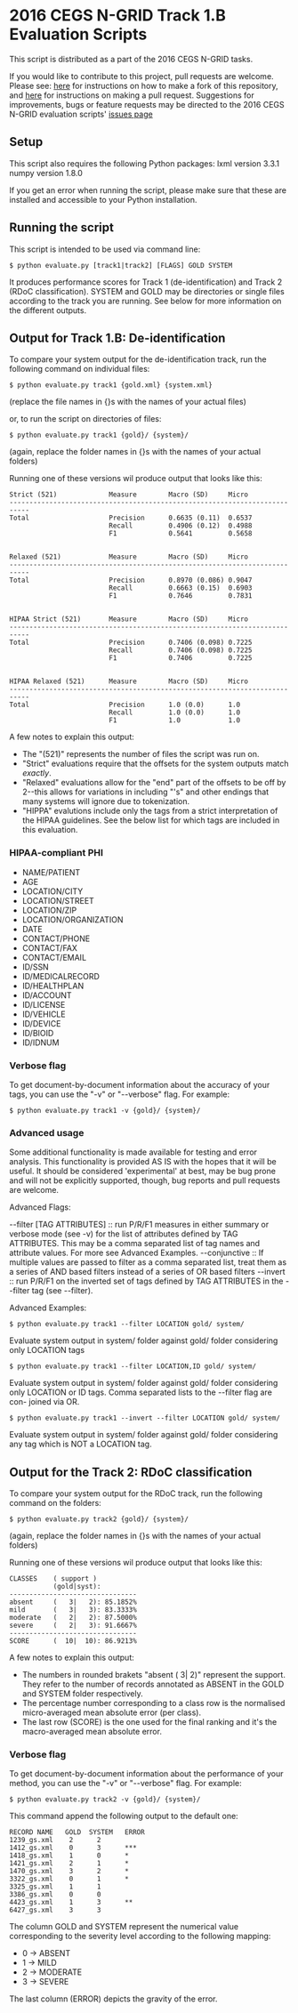 # 2016 CEGS N-GRID Track 1.B Evaluation Scripts

This script is distributed as a part of the 2016 CEGS N-GRID tasks. 

If you would like to contribute to this project, pull requests are welcome.
Please see: [here](https://help.github.com/articles/fork-a-repo) for instructions
on how to make a fork of this repository, and
[here](https://help.github.com/articles/using-pull-requests) for instructions
on making a pull request. Suggestions for improvements, bugs or feature
requests may be directed to the 2016 CEGS N-GRID evaluation scripts' [issues
page](https://github.com/filannim/2016_CEGS_N-GRID_evaluation_scripts/issues)






## Setup

This script also requires the following Python packages:
lxml version 3.3.1
numpy version 1.8.0

If you get an error when running the script, please make sure that these
are installed and accessible to your Python installation.






## Running the script

This script is intended to be used via command line:
```shell
$ python evaluate.py [track1|track2] [FLAGS] GOLD SYSTEM
```

It produces performance scores for Track 1 (de-identification) and Track 2 (RDoC classification).
SYSTEM and GOLD may be directories or single files according to the track you are running.
See below for more information on the different outputs.






## Output for Track 1.B: De-identification

To compare your system output for the de-identification track, run the following 
command on individual files:
```shell
$ python evaluate.py track1 {gold.xml} {system.xml}
```
(replace the file names in {}s with the names of your actual files)

or, to run the script on directories of files:
```shell
$ python evaluate.py track1 {gold}/ {system}/
```
(again, replace the folder names in {}s with the names of your actual folders)

Running one of these versions wil produce output that looks like this:

```
Strict (521)             Measure        Macro (SD)     Micro               
---------------------------------------------------------------------------
Total                    Precision      0.6635 (0.11)  0.6537              
                         Recall         0.4906 (0.12)  0.4988              
                         F1             0.5641         0.5658              


Relaxed (521)            Measure        Macro (SD)     Micro               
---------------------------------------------------------------------------
Total                    Precision      0.8970 (0.086) 0.9047              
                         Recall         0.6663 (0.15)  0.6903              
                         F1             0.7646         0.7831              


HIPAA Strict (521)       Measure        Macro (SD)     Micro               
---------------------------------------------------------------------------
Total                    Precision      0.7406 (0.098) 0.7225              
                         Recall         0.7406 (0.098) 0.7225              
                         F1             0.7406         0.7225              


HIPAA Relaxed (521)      Measure        Macro (SD)     Micro               
---------------------------------------------------------------------------
Total                    Precision      1.0 (0.0)      1.0                 
                         Recall         1.0 (0.0)      1.0                 
                         F1             1.0            1.0                 
```

A few notes to explain this output:
- The "(521)" represents the number of files the script was run on.
- "Strict" evaluations require that the offsets for the system outputs match *exactly*.
- "Relaxed" evaluations allow for the "end" part of the offsets to be off by
2--this allows for variations in including "'s" and other endings that many
systems will ignore due to tokenization.
- "HIPPA" evalutions include only the tags from a strict interpretation of the
HIPAA guidelines. See the below list for which tags are included in this
evaluation.



### HIPAA-compliant PHI

- NAME/PATIENT
- AGE
- LOCATION/CITY
- LOCATION/STREET
- LOCATION/ZIP
- LOCATION/ORGANIZATION
- DATE
- CONTACT/PHONE
- CONTACT/FAX
- CONTACT/EMAIL
- ID/SSN
- ID/MEDICALRECORD
- ID/HEALTHPLAN
- ID/ACCOUNT
- ID/LICENSE
- ID/VEHICLE
- ID/DEVICE
- ID/BIOID
- ID/IDNUM 


### Verbose flag

To get document-by-document information about the accuracy of your tags, you
can use the "-v" or "--verbose" flag. For example:
```shell
$ python evaluate.py track1 -v {gold}/ {system}/
```

### Advanced usage

Some additional functionality is made available for testing and error 
analysis. This functionality is provided AS IS with the hopes that it will
be useful. It should be considered 'experimental' at best, may be bug prone
and will not be explicitly supported, though, bug reports and pull requests
are welcome.

Advanced Flags:

--filter [TAG ATTRIBUTES] :: run P/R/F1 measures in either summary or verbose
                             mode (see -v) for the list of attributes defined
                             by TAG ATTRIBUTES. This may be a comma separated
                             list of tag names and attribute values. For more
                             see Advanced Examples.
--conjunctive :: If multiple values are passed to filter as a comma separated
                 list, treat them as a series of AND based filters instead of
                 a series of OR based filters
--invert :: run P/R/F1 on the inverted set of tags defined by TAG ATTRIBUTES
            in the --filter tag (see --filter).

Advanced Examples:

```shell
$ python evaluate.py track1 --filter LOCATION gold/ system/
```
Evaluate system output in system/ folder against gold/ folder considering
only LOCATION tags

```shell
$ python evaluate.py track1 --filter LOCATION,ID gold/ system/
```
Evaluate system output in system/ folder against gold/ folder considering
only LOCATION or ID tags. Comma separated lists to the --filter flag are con-
joined via OR.

```shell
$ python evaluate.py track1 --invert --filter LOCATION gold/ system/
```
Evaluate system output in system/ folder against gold/ folder considering
any tag which is NOT a LOCATION tag.






## Output for the Track 2: RDoC classification

To compare your system output for the RDoC track, run the following command on
the folders:
```shell
$ python evaluate.py track2 {gold}/ {system}/
```
(again, replace the folder names in {}s with the names of your actual folders)

Running one of these versions wil produce output that looks like this:

```
CLASSES    ( support )
           (gold|syst):
--------------------------------
absent     (   3|   2): 85.1852%
mild       (   3|   3): 83.3333%
moderate   (   2|   2): 87.5000%
severe     (   2|   3): 91.6667%
--------------------------------
SCORE      (  10|  10): 86.9213%
```

A few notes to explain this output:
- The numbers in rounded brakets "absent    (   3|   2)" represent the support.
They refer to the number of records annotated as ABSENT in the GOLD and SYSTEM
folder respectively.
- The percentage number corresponding to a class row is the normalised
micro-averaged mean absolute error (per class).
- The last row (SCORE) is the one used for the final ranking and it's the
macro-averaged mean absolute error.


### Verbose flag

To get document-by-document information about the performance of your method,
you can use the "-v" or "--verbose" flag. For example:

```shell
$ python evaluate.py track2 -v {gold}/ {system}/
```

This command append the following output to the default one:

```
RECORD NAME   GOLD  SYSTEM   ERROR
1239_gs.xml    2      2
1412_gs.xml    0      3      ***
1418_gs.xml    1      0      *
1421_gs.xml    2      1      *
1470_gs.xml    3      2      *
3322_gs.xml    0      1      *
3325_gs.xml    1      1
3386_gs.xml    0      0
4423_gs.xml    1      3      **
6427_gs.xml    3      3
```

The column GOLD and SYSTEM represent the numerical value corresponding to the 
severity level according to the following mapping:
- 0 -> ABSENT
- 1 -> MILD
- 2 -> MODERATE
- 3 -> SEVERE

The last column (ERROR) depicts the gravity of the error.